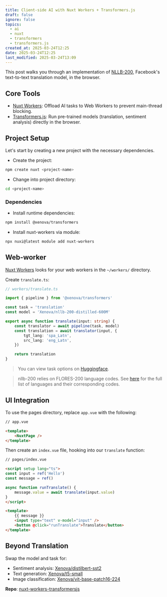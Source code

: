 ```yaml
---
title: Client-side AI with Nuxt Workers + Transformers.js
draft: false
ignore: false
topics:
  - ai
  - nuxt
  - transformers
  - transformers.js
created_at: 2025-03-24T12:25
date: 2025-03-24T12:25
last_modified: 2025-03-24T13:09
---
```


This post walks you through an implementation of [NLLB-200](https://huggingface.co/Xenova/nllb-200-distilled-600M), Facebook's text-to-text translation model, in the browser.

## Core Tools

- [Nuxt Workers](https://github.com/danielroe/nuxt-workers): Offload AI tasks to Web Workers to prevent main-thread blocking.
- [Transformers.js](https://github.com/huggingface/transformers.js/): Run pre-trained models (translation, sentiment analysis) directly in the browser.

## Project Setup

Let's start by creating a new project with the necessary dependencies.

- Create the project:

```bash
npm create nuxt <project-name>
```

- Change into project directory:

```bash
cd <project-name>
```
### Dependencies

- Install runtime dependencies:

```bash
npm install @xenova/transformers
```

- Install nuxt-workers via module:

```bash
npx nuxi@latest module add nuxt-workers
```

## Web-worker

[Nuxt Workers](https://github.com/danielroe/nuxt-workers) looks for your web workers in the `~/workers/` directory.

Create `translate.ts`:

```ts
// workers/translate.ts

import { pipeline } from '@xenova/transformers'

const task = 'translation'
const model = 'Xenova/nllb-200-distilled-600M'

export async function translate(input: string) {
    const translator = await pipeline(task, model)
    const translation = await translator(input, {
        tgt_lang: 'spa_Latn',
        src_lang: 'eng_Latn',
    })

    return translation
}

```

> You can view task options on [Huggingface](https://huggingface.co/tasks). 

> nllb-200 relies on FLORES-200 language codes. See [here](https://github.com/facebookresearch/flores/blob/main/flores200/README.md#languages-in-flores-200) for the full list of languages and their corresponding codes.

## UI Integration

To use the pages directory, replace `app.vue` with the following:

```html
// app.vue

<template>
    <NuxtPage />
</template>
```

Then create an `index.vue` file, hooking into our `translate` function:

```html
// pages/index.vue

<script setup lang="ts">
const input = ref('Hello')
const message = ref()

async function runTranslate() {
    message.value = await translate(input.value)
}
</script>

<template>
    {{ message }}
    <input type="text" v-model="input" />
    <button @click="runTranslate">Translate</button>
</template>
```

## Beyond Translation

Swap the model and task for:

- Sentiment analysis: [Xenova/distilbert-sst2](https://huggingface.co/Xenova/distilbert-base-uncased-finetuned-sst-2-english)
- Text generation: [Xenova/t5-small](https://huggingface.co/Xenova/t5-small)
- Image classification: [Xenova/vit-base-patch16-224](https://huggingface.co/Xenova/vit-base-patch16-224)

**Repo**: [nuxt-workers-transformersjs](https://github.com/CodyBontecou/nuxt-workers-transformersjs)
